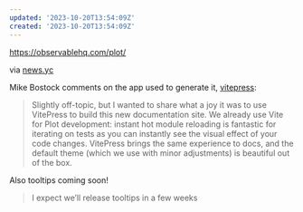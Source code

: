 ```yaml
---
updated: '2023-10-20T13:54:09Z'
created: '2023-10-20T13:54:09Z'
---
```

https://observablehq.com/plot/

via [news.yc](https://news.ycombinator.com/item?id=35720940)

Mike Bostock comments on the app used to generate it, [vitepress](https://vitepress.dev):

> Slightly off-topic, but I wanted to share what a joy it was to use VitePress to build this new documentation site. We already use Vite for Plot development: instant hot module reloading is fantastic for iterating on tests as you can instantly see the visual effect of your code changes. VitePress brings the same experience to docs, and the default theme (which we use with minor adjustments) is beautiful out of the box.

Also tooltips coming soon!

> I expect we’ll release tooltips in a few weeks